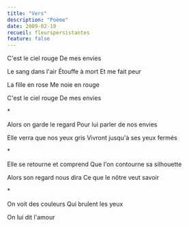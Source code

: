 ```yaml
---
title: "Vers"
description: "Poème"
date: 2009-02-19
recueil: fleurspersistantes
feature: false
---
```


C'est le ciel rouge
De mes envies

Le sang dans l'air
Étouffe à mort
Et me fait peur

La fille en rose
Me noie en rouge

C'est le ciel rouge
De mes envies

\*

Alors on garde le regard
Pour lui parler de nos envies

Elle verra que nos yeux gris
Vivront jusqu'à ses yeux fermés

\*

Elle se retourne et comprend
Que l'on contourne sa silhouette

Alors son regard nous dira
Ce que le nôtre veut savoir

\*

On voit des couleurs
Qui brulent les yeux

On lui dit l'amour
